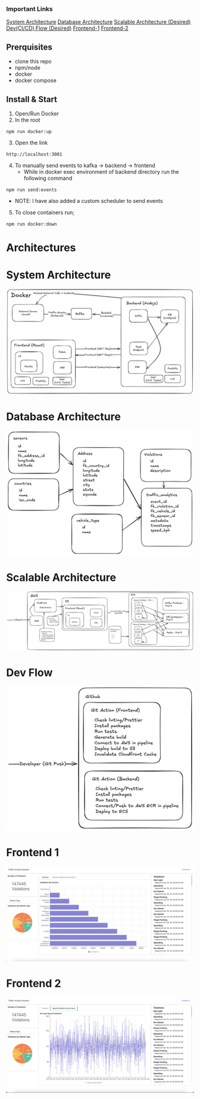 ### Important Links

[System Architecture](#system-architecture)
[Database Architecture](#database-architecture)
[Scalable Architecture (Desired)](#scalable-architecture)
[Dev(CI/CD) Flow (Desired)](#dev-flow)
[Frontend-1](#frontend-1)
[Frontend-2](#frontend-2)

## Prerquisites

- clone this repo
- npm/node
- docker
- docker compose

## Install & Start

1. Open/Run Docker
2. In the root

```shell
npm run docker:up
```

3. Open the link

```shell
http://localhost:3001
```

4. To manually send events to kafka -> backend -> frontend
    - While in docker exec environment of backend directory run the following command
```shell
npm run send:events
```
- NOTE: I have also added a custom scheduler to send events

5. To close containers run;
```shell
npm run docker:down
```

# Architectures

# System Architecture

![Alt text](./architecture/traffic-analysis-system-architecture.png?raw=true "Title")

# Database Architecture

![Alt text](./architecture/db-structure-1.png?raw=true "Title")

# Scalable Architecture

![Alt text](./architecture/Scalable-Architecture.png?raw=true "Title")

# Dev Flow

![Alt text](./architecture/Dev-Flow.png?raw=true "Title")

# Frontend 1

![Alt text](./architecture/frontend-1.png?raw=true "Title")

# Frontend 2

![Alt text](./architecture/frontend-2.png?raw=true "Title")
